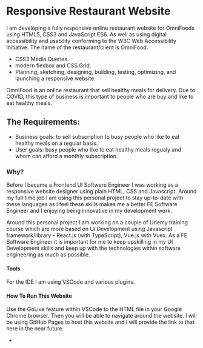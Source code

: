 # Responsive Restaurant Website

I am developing a fully responsive online restaurant website for OmniFoods using HTML5, CSS3 and JavaScript ES6. As well as using digital accessibility and usability conforming to the W3C Web Accessibility Initiative. The name of the restaurant/client is OmniFood.

- CSS3 Media Queries.
- modern flexbox and CSS Grid.
- Planning, sketching, designing, building, testing, optimizing, and launching a responsive website.

OmniFood is an online restaurant that sell healthy meals for delivery. Due to COVID, this type of business is important to people who are buy and like to eat healthy meals.

## The Requirements:

- Business goals: to sell subscription to busy people who like to eat healthy meals on a regular basis.
- User goals: busy people who like to eat healthy meals regualy and whom can afford a monthly subscription.

### Why?

Before I became a Frontend UI Software Engineer I was working as a responsive website designer using plain HTML, CSS and Javascript. Around my full time job I am using this personal project to stay up-to-date with these languages as I feel these skills makes me a better FE Software Engineer and I enjoying being innovative in my development work.

Around this personal project I am working on a couple of Udemy training course which are more based on UI Development using Javascript framework/library - React.js (with TypeScript), Vue.js with Vuex. As a FE Software Engineer it is important for me to keep upskilling in my UI Development skills and keep up with the technologies within software engineering as much as possible.

#### Tools

For the IDE I am using VSCode and various plugins.

#### How To Run This Website

Use the GoLive feature within VSCode to the HTML file in your Google Chrome browser. Then you will be able to navigate around the website.
I will be using GitHub Pages to host this website and I will provide the link to that here in the near future.

-
